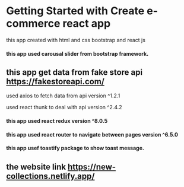 # Getting Started with Create e-commerce react app
this app created with html and css bootstrap and react js

#### this app used carousal slider from bootstrap framework.
## this app get data from fake store api https://fakestoreapi.com/
   used axios to fetch data from api version ^1.2.1
   
   used react thunk to deal with api version ^2.4.2
   
#### this app used react redux version ^8.0.5
#### this app used react router to navigate between pages version ^6.5.0
#### this app usef toastify package to show toast message.

## the website link https://new-collections.netlify.app/
